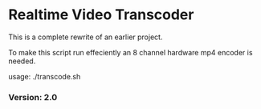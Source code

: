# Realtime Video Transcoder

This is a complete rewrite of an earlier project.

To make this script run effeciently an 8 channel hardware mp4 encoder is needed.

usage: ./transcode.sh

### Version: 2.0
